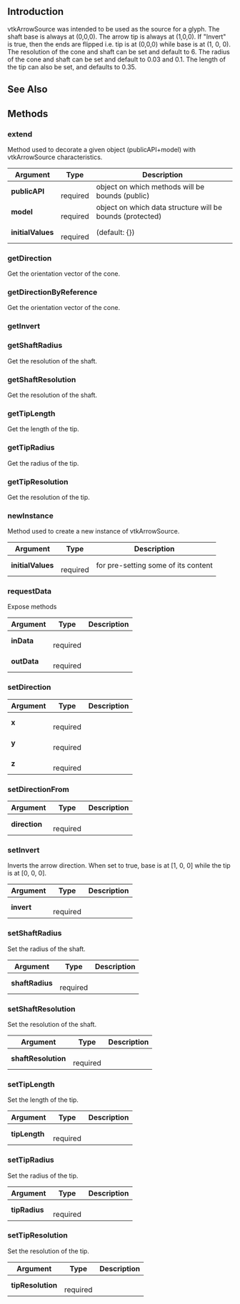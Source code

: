 ## Introduction

vtkArrowSource was intended to be used as the source for a glyph.
The shaft base is always at (0,0,0). The arrow tip is always at (1,0,0).
If "Invert" is true, then the ends are flipped i.e. tip is at (0,0,0) while base is at (1, 0, 0).
The resolution of the cone and shaft can be set and default to 6.
The radius of the cone and shaft can be set and default to 0.03 and 0.1.
The length of the tip can also be set, and defaults to 0.35.




## See Also

## Methods


### extend

Method used to decorate a given object (publicAPI+model) with vtkArrowSource characteristics.


| Argument | Type | Description |
| ------------- | ------------- | ----- |
| **publicAPI** | <span class="arg-type"></span></br></span><span class="arg-required">required</span> | object on which methods will be bounds (public) |
| **model** | <span class="arg-type"></span></br></span><span class="arg-required">required</span> | object on which data structure will be bounds (protected) |
| **initialValues** | <span class="arg-type"></span></br></span><span class="arg-required">required</span> | (default: {}) |


### getDirection

Get the orientation vector of the cone.



### getDirectionByReference

Get the orientation vector of the cone.



### getInvert





### getShaftRadius

Get the resolution of the shaft.



### getShaftResolution

Get the resolution of the shaft.



### getTipLength

Get the length of the tip.



### getTipRadius

Get the radius of the tip.



### getTipResolution

Get the resolution of the tip.



### newInstance

Method used to create a new instance of vtkArrowSource.


| Argument | Type | Description |
| ------------- | ------------- | ----- |
| **initialValues** | <span class="arg-type"></span></br></span><span class="arg-required">required</span> | for pre-setting some of its content |


### requestData

Expose methods


| Argument | Type | Description |
| ------------- | ------------- | ----- |
| **inData** | <span class="arg-type"></span></br></span><span class="arg-required">required</span> |  |
| **outData** | <span class="arg-type"></span></br></span><span class="arg-required">required</span> |  |


### setDirection




| Argument | Type | Description |
| ------------- | ------------- | ----- |
| **x** | <span class="arg-type"></span></br></span><span class="arg-required">required</span> |  |
| **y** | <span class="arg-type"></span></br></span><span class="arg-required">required</span> |  |
| **z** | <span class="arg-type"></span></br></span><span class="arg-required">required</span> |  |


### setDirectionFrom




| Argument | Type | Description |
| ------------- | ------------- | ----- |
| **direction** | <span class="arg-type"></span></br></span><span class="arg-required">required</span> |  |


### setInvert

Inverts the arrow direction.
When set to true, base is at [1, 0, 0] while the tip is at [0, 0, 0].


| Argument | Type | Description |
| ------------- | ------------- | ----- |
| **invert** | <span class="arg-type"></span></br></span><span class="arg-required">required</span> |  |


### setShaftRadius

Set the radius of the shaft.


| Argument | Type | Description |
| ------------- | ------------- | ----- |
| **shaftRadius** | <span class="arg-type"></span></br></span><span class="arg-required">required</span> |  |


### setShaftResolution

Set the resolution of the shaft.


| Argument | Type | Description |
| ------------- | ------------- | ----- |
| **shaftResolution** | <span class="arg-type"></span></br></span><span class="arg-required">required</span> |  |


### setTipLength

Set the length of the tip.


| Argument | Type | Description |
| ------------- | ------------- | ----- |
| **tipLength** | <span class="arg-type"></span></br></span><span class="arg-required">required</span> |  |


### setTipRadius

Set the radius of the tip.


| Argument | Type | Description |
| ------------- | ------------- | ----- |
| **tipRadius** | <span class="arg-type"></span></br></span><span class="arg-required">required</span> |  |


### setTipResolution

Set the resolution of the tip.


| Argument | Type | Description |
| ------------- | ------------- | ----- |
| **tipResolution** | <span class="arg-type"></span></br></span><span class="arg-required">required</span> |  |


